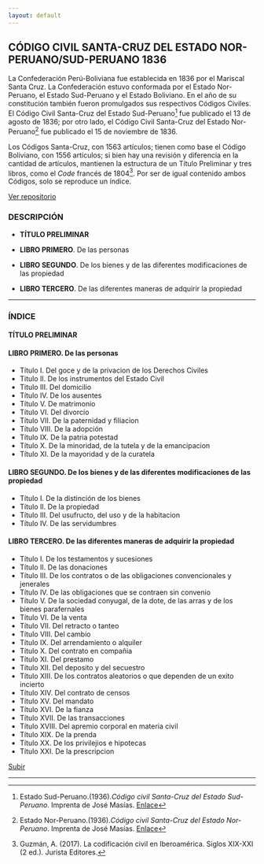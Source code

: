 ```yaml
---
layout: default
---
```

## CÓDIGO CIVIL SANTA-CRUZ DEL ESTADO NOR-PERUANO/SUD-PERUANO 1836

La Confederación Perú-Boliviana fue establecida en 1836 por el Mariscal Santa Cruz. La Confederación estuvo conformada por el Estado Nor-Peruano, el Estado Sud-Peruano y  el Estado Boliviano. En el año de su constitución también fueron promulgados sus respectivos Códigos Civiles. El Código Civil Santa-Cruz del Estado Sud-Peruano[^1] fue publicado el 13 de agosto de 1836; por otro lado, el Código Civil Santa-Cruz del Estado Nor-Peruano[^2] fue publicado el 15 de noviembre de 1836. 

Los Códigos Santa-Cruz, con 1563 artículos; tienen como base el Código Boliviano, con 1556 artículos; si bien hay una revisión y diferencia en la cantidad de artículos, mantienen la estructura de un Título Preliminar y tres libros, como el *Code* francés de 1804[^3]. Por ser de igual contenido ambos Códigos, solo se reproduce un índice. 

[Ver repositorio](https://github.com/actio1680/Cuerpos-legales-Peru/tree/main/Codigo-Civil/1836)

### DESCRIPCIÓN

- **TÍTULO PRELIMINAR**

- **LIBRO PRIMERO**. De las personas

- **LIBRO SEGUNDO**. De los bienes y de las diferentes modificaciones de las propiedad

- **LIBRO TERCERO**. De las diferentes maneras de adquirir la propiedad

---
### ÍNDICE

#### TÍTULO PRELIMINAR
#### LIBRO PRIMERO. De las personas
- Título I. Del goce y de la privacion de los Derechos Civiles
- Titulo II. De los instrumentos del Estado Civil
- Titulo III. Del domicilio
- Título IV. De los ausentes
- Título V. De matrimonio
- Título VI. Del divorcío
- Título VII. De la paternidad y filiacion
- Título VIII. De la adopción 
- Título IX. De la patria potestad 
- Título X. De la minoridad, de la tutela y de la emancipacion
- Título XI. De la mayoridad y de la curatela

#### LIBRO SEGUNDO. De los bienes y de las diferentes modificaciones de las propiedad
- Título I. De la distinción de los bienes
- Título II. De la propiedad
- Título III. Del usufructo, del uso y de la habitacion
- Título IV. De las servidumbres

#### LIBRO TERCERO. De las diferentes maneras de adquirir la propiedad
- Título I. De los testamentos y sucesiones
- Título II. De las donaciones
- Título III. De los contratos o de las obligaciones convencionales y jenerales
- Título IV. De las obligaciones que se contraen sin convenio
- Título V. De la sociedad conyugal, de la dote, de las arras y de los bienes parafernales
- Título VI. De la venta
- Título VII. Del retracto o tanteo
- Título VIII. Del cambio
- Título IX. Del arrendamiento o alquiler
- Título X. Del contrato en compañia
- Título XI. Del prestamo
- Título XII. Del deposito y del secuestro
- Título XIII. De los contratos aleatorios o que dependen de un exito incierto
- Título XIV. Del contrato de censos
- Título XV. Del mandato
- Título XVI. De la fianza
- Título XVII. De las transacciones 
- Título XVIII. Del apremio corporal en materia civil
- Título XIX. De la prenda
- Título XX. De los privilejios e hipotecas
- Título XXI. De la prescripcion

[Subir](#top)

---

[^1]: Estado Sud-Peruano.(1936).*Código civil Santa-Cruz del Estado Sud-Peruano*. Imprenta de José Masías. [Enlace](https://www.congreso.gob.pe/Docs/biblioteca/Codigos/034641/index.html)
[^2]: Estado Nor-Peruano.(1936).*Código civil Santa-Cruz del Estado Nor-Peruano*. Imprenta de José Masías. [Enlace](https://books.google.com.pe/books?id=TfdQAAAAcAAJ)
[^3]: Guzmán, A. (2017). La codificación civil en Iberoamérica. Siglos XIX-XXI (2 ed.). Jurista Editores.

